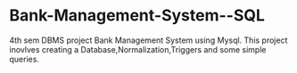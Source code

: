 # Bank-Management-System--SQL
4th sem DBMS project  Bank  Management System using Mysql.
This project inovlves creating a Database,Normalization,Triggers and some simple queries.
